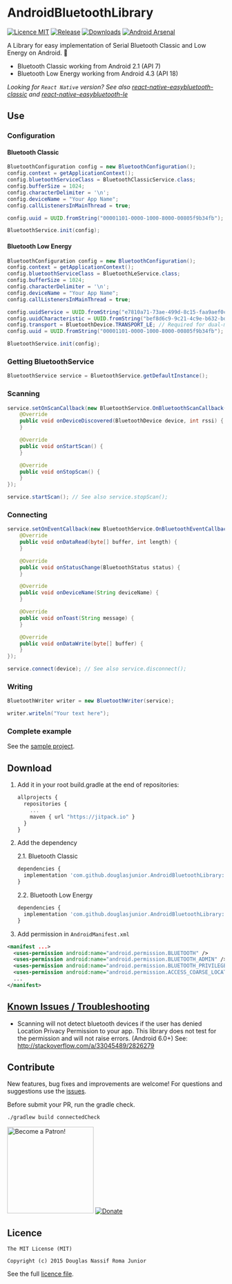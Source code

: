 # AndroidBluetoothLibrary

[![Licence MIT](https://img.shields.io/badge/licence-MIT-blue.svg)](https://github.com/douglasjunior/AndroidBluetoothLibrary/blob/master/LICENSE)
[![Release](https://jitpack.io/v/douglasjunior/AndroidBluetoothLibrary.svg)](https://jitpack.io/#douglasjunior/AndroidBluetoothLibrary)
[![Downloads](https://jitpack.io/v/douglasjunior/AndroidBluetoothLibrary/month.svg)](#download)
[![Android Arsenal](https://img.shields.io/badge/Android%20Arsenal-Android%20Bluetooth%20Library-yellow.svg?style=flat)](http://android-arsenal.com/details/1/5821)

A Library for easy implementation of Serial Bluetooth Classic and Low Energy on Android. 💙

- Bluetooth Classic working from Android 2.1 (API 7)
- Bluetooth Low Energy working from Android 4.3 (API 18)

*Looking for `React Native` version? See also [react-native-easybluetooth-classic](https://github.com/douglasjunior/react-native-easybluetooth-classic) and [react-native-easybluetooth-le](https://github.com/douglasjunior/react-native-easybluetooth-le)*

## Use

### Configuration

#### Bluetooth Classic
```java
BluetoothConfiguration config = new BluetoothConfiguration();
config.context = getApplicationContext();
config.bluetoothServiceClass = BluetoothClassicService.class;
config.bufferSize = 1024;
config.characterDelimiter = '\n';
config.deviceName = "Your App Name";
config.callListenersInMainThread = true;

config.uuid = UUID.fromString("00001101-0000-1000-8000-00805f9b34fb"); // Required

BluetoothService.init(config);
```

#### Bluetooth Low Energy
```java
BluetoothConfiguration config = new BluetoothConfiguration();
config.context = getApplicationContext();
config.bluetoothServiceClass = BluetoothLeService.class;
config.bufferSize = 1024;
config.characterDelimiter = '\n';
config.deviceName = "Your App Name";
config.callListenersInMainThread = true;

config.uuidService = UUID.fromString("e7810a71-73ae-499d-8c15-faa9aef0c3f2"); // Required
config.uuidCharacteristic = UUID.fromString("bef8d6c9-9c21-4c9e-b632-bd58c1009f9f"); // Required
config.transport = BluetoothDevice.TRANSPORT_LE; // Required for dual-mode devices
config.uuid = UUID.fromString("00001101-0000-1000-8000-00805f9b34fb"); // Used to filter found devices. Set null to find all devices.

BluetoothService.init(config);
```

### Getting BluetoothService

```java
BluetoothService service = BluetoothService.getDefaultInstance();
```

### Scanning

```java
service.setOnScanCallback(new BluetoothService.OnBluetoothScanCallback() {
    @Override
    public void onDeviceDiscovered(BluetoothDevice device, int rssi) {
    }

    @Override
    public void onStartScan() {
    }

    @Override
    public void onStopScan() {
    }
});

service.startScan(); // See also service.stopScan();
```

### Connecting

```java
service.setOnEventCallback(new BluetoothService.OnBluetoothEventCallback() {
    @Override
    public void onDataRead(byte[] buffer, int length) {
    }

    @Override
    public void onStatusChange(BluetoothStatus status) {
    }

    @Override
    public void onDeviceName(String deviceName) {
    }

    @Override
    public void onToast(String message) {
    }

    @Override
    public void onDataWrite(byte[] buffer) {
    }
});

service.connect(device); // See also service.disconnect();
```

### Writing

```java
BluetoothWriter writer = new BluetoothWriter(service);

writer.writeln("Your text here");
```

### Complete example

See the [sample project](https://github.com/douglasjunior/AndroidBluetoothLibrary/tree/master/Sample/src/main/java/com/github/douglasjunior/bluetoothsample).

## Download 

1. Add it in your root build.gradle at the end of repositories:
   ```javascript
   allprojects {
     repositories {
       ...
       maven { url "https://jitpack.io" }
     }
   }
   ```

2. Add the dependency

   2.1. Bluetooth Classic
     ```javascript
     dependencies {
       implementation 'com.github.douglasjunior.AndroidBluetoothLibrary:BluetoothClassicLibrary:0.3.5'
     }
     ```
    
   2.2. Bluetooth Low Energy
     ```javascript
     dependencies {
       implementation 'com.github.douglasjunior.AndroidBluetoothLibrary:BluetoothLowEnergyLibrary:0.3.5'
     }
     ```
 
3. Add permission in `AndroidManifest.xml` 

```xml
<manifest ...>
  <uses-permission android:name="android.permission.BLUETOOTH" />
  <uses-permission android:name="android.permission.BLUETOOTH_ADMIN" />
  <uses-permission android:name="android.permission.BLUETOOTH_PRIVILEGED" />
  <uses-permission android:name="android.permission.ACCESS_COARSE_LOCATION" />
  ...
</manifest>
```

<h2>
    <a id="user-content-known-issues--troubleshooting" class="anchor" aria-hidden="true" href="#known-issues">
        Known Issues / Troubleshooting
    </a>
</h2>

- Scanning will not detect bluetooth devices if the user has denied Location Privacy Permission to your app. This library does not test for the permission and will not raise errors. (Android 6.0+) See: http://stackoverflow.com/a/33045489/2826279

## Contribute

New features, bug fixes and improvements are welcome! For questions and suggestions use the [issues](https://github.com/douglasjunior/AndroidBluetoothLibrary/issues).

Before submit your PR, run the gradle check.
```bash
./gradlew build connectedCheck
```

<a href="https://www.patreon.com/douglasjunior"><img src="http://i.imgur.com/xEO164Z.png" alt="Become a Patron!" width="200" /></a>
[![Donate](https://www.paypalobjects.com/en_US/i/btn/btn_donateCC_LG.gif)](https://www.paypal.com/cgi-bin/webscr?cmd=_s-xclick&hosted_button_id=E32BUP77SVBA2)

## Licence

```
The MIT License (MIT)

Copyright (c) 2015 Douglas Nassif Roma Junior
```

See the full [licence file](https://github.com/douglasjunior/AndroidBluetoothLibrary/blob/master/LICENSE).

